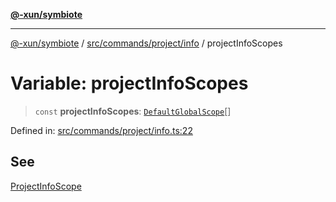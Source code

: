 [**@-xun/symbiote**](../../../../../README.md)

***

[@-xun/symbiote](../../../../../README.md) / [src/commands/project/info](../README.md) / projectInfoScopes

# Variable: projectInfoScopes

> `const` **projectInfoScopes**: [`DefaultGlobalScope`](../../../../configure/enumerations/DefaultGlobalScope.md)[]

Defined in: [src/commands/project/info.ts:22](https://github.com/Xunnamius/symbiote/blob/b4ce62825fc0ab0648e371a38e522f8ee71b6ea1/src/commands/project/info.ts#L22)

## See

[ProjectInfoScope](../../../../configure/enumerations/DefaultGlobalScope.md)
